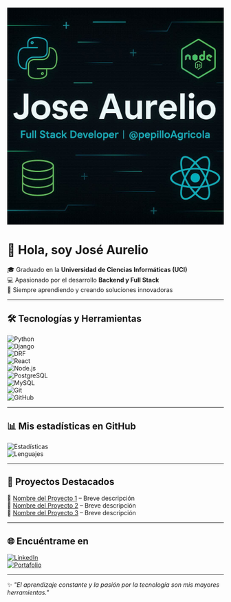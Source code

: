 <!-- Banner superior (puedes reemplazar la URL por el banner que te hice o subir el tuyo propio) -->
![Banner](https://github.com/pepilloAgricola/pepilloAgricola/blob/b704870e0e03e1d16cc6337fdd7f21435a8f40f6/banner.jpeg)

# 👋 Hola, soy **José Aurelio**

🎓 Graduado en la **Universidad de Ciencias Informáticas (UCI)**  
💻 Apasionado por el desarrollo **Backend y Full Stack**  
🚀 Siempre aprendiendo y creando soluciones innovadoras  

---

## 🛠️ Tecnologías y Herramientas  

![Python](https://img.shields.io/badge/Python-3776AB?style=for-the-badge&logo=python&logoColor=white)  
![Django](https://img.shields.io/badge/Django-092E20?style=for-the-badge&logo=django&logoColor=white)  
![DRF](https://img.shields.io/badge/Django%20Rest%20Framework-ff1709?style=for-the-badge&logo=django&logoColor=white)  
![React](https://img.shields.io/badge/React-20232A?style=for-the-badge&logo=react&logoColor=61DAFB)  
![Node.js](https://img.shields.io/badge/Node.js-43853D?style=for-the-badge&logo=node-dot-js&logoColor=white)  
![PostgreSQL](https://img.shields.io/badge/PostgreSQL-316192?style=for-the-badge&logo=postgresql&logoColor=white)  
![MySQL](https://img.shields.io/badge/MySQL-005C84?style=for-the-badge&logo=mysql&logoColor=white)  
![Git](https://img.shields.io/badge/Git-F05032?style=for-the-badge&logo=git&logoColor=white)  
![GitHub](https://img.shields.io/badge/GitHub-181717?style=for-the-badge&logo=github&logoColor=white)  

---

## 📊 Mis estadísticas en GitHub  

![Estadísticas](https://github-readme-stats.vercel.app/api?username=pepilloAgricola&show_icons=true&theme=tokyonight)  
![Lenguajes](https://github-readme-stats.vercel.app/api/top-langs/?username=pepilloAgricola&layout=compact&theme=tokyonight)  

---

## 🌟 Proyectos Destacados  
🔹 [Nombre del Proyecto 1](URL_del_repo) – Breve descripción  
🔹 [Nombre del Proyecto 2](URL_del_repo) – Breve descripción  
🔹 [Nombre del Proyecto 3](URL_del_repo) – Breve descripción  

---

## 🌐 Encuéntrame en  

[![LinkedIn](https://img.shields.io/badge/LinkedIn-blue?style=for-the-badge&logo=linkedin)](https://linkedin.com/in/TU_USUARIO)  
[![Portafolio](https://img.shields.io/badge/Portafolio%20Web-000000?style=for-the-badge&logo=About.me&logoColor=white)](https://TU-SITIO.com)  

---
✨ _"El aprendizaje constante y la pasión por la tecnología son mis mayores herramientas."_  
